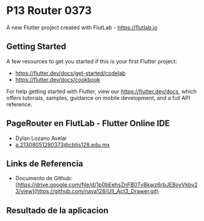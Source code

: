 # P13 Router 0373

A new Flutter project created with FlutLab - https://flutlab.io

## Getting Started

A few resources to get you started if this is your first Flutter project:

- https://flutter.dev/docs/get-started/codelab
- https://flutter.dev/docs/cookbook

For help getting started with Flutter, view our
https://flutter.dev/docs, which offers tutorials,
samples, guidance on mobile development, and a full API reference.

## PageRouter en FlutLab - Flutter Online IDE
- Dylan Lozano Avelar
- a.21308051280373@cbtis128.edu.mx

## Links de Referencia
- Documento de Github: [https://drive.google.com/file/d/1p0bEehsZnFB0TvBkwz6rbJE8oyVkbv23/view](https://github.com/nava128/UII_Act3_Drawer.git)

## Resultado de la aplicacion



